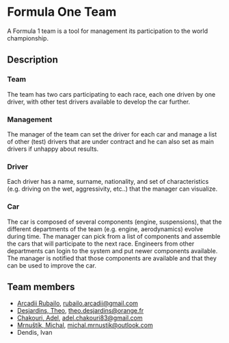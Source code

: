 # Formula One Team

A Formula 1 team is a tool for management its participation to the world championship. 

## Description

### Team

The team has two cars participating to each race, each one driven by one driver, with other test drivers available to develop the car further.

### Management

The manager of the team can set the driver for each car and manage a list of other (test) drivers that are under contract and he can also set as main drivers if unhappy about results. 

### Driver

Each driver has a name, surname, nationality, and set of characteristics (e.g. driving on the wet, aggressivity, etc..) that the manager can visualize.

### Car

The car is composed of several components (engine, suspensions), that the different departments of the team (e.g. engine, aerodynamics) evolve during time. The manager can pick from a list of components and assemble the cars that will participate to the next race. Engineers from other departments can login to the system and put newer components available. The manager is notified that those components are available and that they can be used to improve the car.

## Team members

- [Arcadii Rubailo](https://github.com/elderanakain), rubailo.arcadii@gmail.com
- [Desjardins, Theo](https://github.com/theodesjardins), theo.desjardins@orange.fr
- [Chakouri, Adel](https://github.com/Adel83), adel.chakouri83@gmail.com
- [Mrnuštík, Michal](https://github.com/mrnda), michal.mrnustik@outlook.com
- Dendis, Ivan
